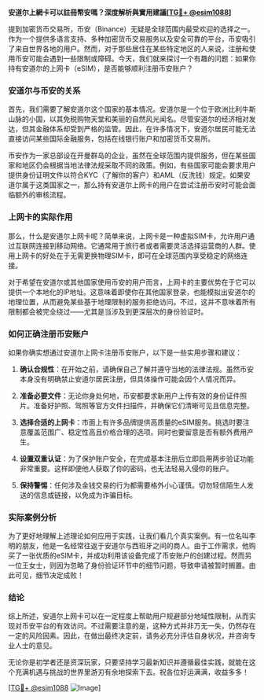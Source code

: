 **安道尔上網卡可以註冊幣安嗎？深度解析與實用建議[[TG💪+ @esim1088](https://t.me/s/esim1088)]**

提到加密货币交易所，币安（Binance）无疑是全球范围内最受欢迎的选择之一。作为一个提供多语言支持、多种加密货币交易服务以及安全可靠的平台，币安吸引了来自世界各地的用户。然而，对于那些居住在某些特定地区的人来说，注册和使用币安可能会遇到一些限制或障碍。今天，我们就来探讨一个有趣的问题：如果你持有安道尔的上网卡（eSIM），是否能够顺利注册币安账户？

### 安道尔与币安的关系

首先，我们需要了解安道尔这个国家的基本情况。安道尔是一个位于欧洲比利牛斯山脉的小国，以其免税购物天堂和美丽的自然风光闻名。尽管安道尔的经济相对发达，但其金融体系却受到严格的监管。因此，在许多情况下，安道尔居民可能无法直接访问某些国际金融服务，包括在线银行账户和加密货币交易所。

币安作为一家总部设在开曼群岛的企业，虽然在全球范围内提供服务，但在某些国家和地区仍会根据当地法律法规采取不同的政策。例如，有些国家可能会要求用户提供身份证明文件以符合KYC（了解你的客户）和AML（反洗钱）规定。如果安道尔属于这类国家之一，那么持有安道尔上网卡的用户在尝试注册币安时可能会面临额外的审核流程。

### 上网卡的实际作用

那么，什么是安道尔上网卡呢？简单来说，上网卡是一种虚拟SIM卡，允许用户通过互联网连接到移动网络。它通常用于旅行者或者需要灵活选择运营商的人群。使用上网卡的好处在于无需更换物理SIM卡，即可在全球范围内享受稳定的网络连接。

对于希望在安道尔或其他国家使用币安的用户而言，上网卡的主要优势在于它可以提供一个本地化的IP地址。这意味着即使你在其他国家登录，也能模拟出安道尔的地理位置，从而避免某些基于地理限制的服务拒绝访问。不过，这并不意味着所有限制都会被完全绕过——尤其是当涉及到更深层次的身份验证时。

### 如何正确注册币安账户

如果你确实想通过安道尔上网卡注册币安账户，以下是一些实用步骤和建议：

1. **确认合规性**：在开始之前，请确保自己了解并遵守当地的法律法规。虽然币安本身没有明确禁止安道尔居民注册，但具体操作可能会因个人情况而异。
   
2. **准备必要文件**：无论你身处何地，币安都要求新用户上传有效的身份证件照片。准备好护照、驾照等官方文件扫描件，并确保它们清晰可见且信息完整。

3. **选择合适的上网卡**：市面上有许多品牌提供高质量的eSIM服务。挑选时要注意覆盖范围广、稳定性高且价格合理的选项。同时也要留意是否有额外费用产生。

4. **设置双重认证**：为了保护账户安全，在完成基本注册后立即启用两步验证功能非常重要。这样即便他人获取了你的密码，也无法轻易入侵你的账户。

5. **保持警惕**：任何涉及金钱交易的行为都需要格外小心谨慎。切勿轻信陌生人发送的信息或链接，以免成为诈骗目标。

### 实际案例分析

为了更好地理解上述理论如何应用于实践，让我们看几个真实案例。有一位名叫李明的朋友，他是一名经常往返于安道尔与西班牙之间的商人。由于工作需求，他购买了一张优质的eSIM卡，并成功利用该设备完成了币安账户的创建过程。然而另一位王女士，则因为忽略了身份验证环节中的细节问题，导致申请被暂时搁置。由此可见，细节决定成败！

### 结论

综上所述，安道尔上网卡可以在一定程度上帮助用户规避部分地域性限制，从而实现对币安平台的有效访问。不过需要注意的是，这种方式并非万无一失，仍然存在一定的风险因素。因此，在做出最终决定前，请务必充分评估自身状况，并咨询专业人士的意见。

无论你是初学者还是资深玩家，只要坚持学习最新知识并遵循最佳实践，就能在这个充满机遇与挑战的世界里游刃有余地探索下去。祝各位好运满满，收益多多！

[[TG💪+ @esim1088](https://t.me/s/esim1088) ![Image](https://i.postimg.cc/4NQfJmqS/Snipaste-2025-05-13-00-14-12.png)]